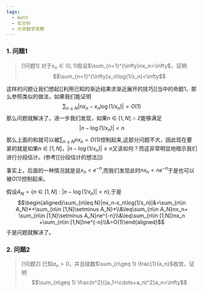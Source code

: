 ```yaml
---
tags:
  - math
  - 实分析
  - 大学数学竞赛
---
```

### 1. 问题1
> [!问题1]
> 对于$x_n\in (0,1)$假设$\sum_{n=1}^{\infty}nx_n<\infty$，证明$$\sum_{n=1}^{\infty}x_n\log(1/x_n)<\infty$$

这样的问题让我们想起[[利用已知的渐近结果求渐近展开的技巧]]当中的命题1，那么参照类似的做法，如果我们能证明$$\sum_{n\leq N}|nx_n-x_n\log(1/x_n)|=O(1)$$那么问题就解决了。进一步我们发现，如果$n \in [1,N]\cap \mathbb{Z}$能够满足$$|n-\log(1/x_n)|<n$$那么上面的和就可以被$\sum_{n\leq N}nx_n=O(1)$控制起来,这部分问题不大，因此现在要紧的就是如果$n \in [1,N]$，$|n-\log(1/x_n)|\geq n$又该如何？而这非常明显地暗示我们进行分段估计。(参考[[分段估计的想法]])

事实上，后面的一种情况就是说$x_n<e^{-n}$,而我们发现此时$nx_n<ne^{-n}$于是也可以被$O(1)$控制起来。

假设$A_N=\{n\in [1,N]:|n-\log(1/x_n)|<n\}$,于是$$\begin{aligned}\sum_{n\leq N}|nx_n-x_n\log(1/x_n)|&=\sum_{n\in A_N}*+\sum_{n\in [1,N]\setminus A_N}*\\&\leq\sum_{n\in A_N}nx_n+ \sum_{n\in [1,N]\setminus A_N}ne^{-n}\\&\leq\sum_{n\in [1,N]}nx_n +\sum_{n\in [1,N]}ne^{-n}\\&=O(1)\end{aligned}$$于是问题就解决了。

### 2. 问题2

> [!问题2]
> 已知$a_n>0$，并且级数$\sum_{n\geq 1} \frac{1}{a_n}$收敛，证明$$\sum_{n\geq 1} \frac{n^2}{(a_1+\cdots+a_n)^2}a_n<\infty$$


